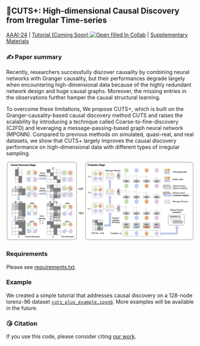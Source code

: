 
## 🎄CUTS+: High-dimensional Causal Discovery from Irregular Time-series
[AAAI-24](https://ojs.aaai.org/index.php/AAAI/article/view/29034) | [Tutorial (Coming Soon) ![Open filled In Collab](https://colab.research.google.com/assets/colab-badge.svg)](https://colab.research.google.com/) | [Supplementary Materials](CUTS_Plus/github_files/CUTS_Plus_Supp_ver1214.pdf) 


### ✍️ Paper summary

Recently, researchers successfully discover causality by combining neural networks with Granger causality, but their performances degrade largely when encountering high-dimensional data because of the highly redundant network design and huge causal graphs. Moreover, the missing entries in the observations further hamper the causal structural learning. 

To overcome these limitations, We propose CUTS+, which is built on the Granger-causality-based causal discovery method CUTS and raises the scalability by introducing a technique called Coarse-to-fine-discovery (C2FD) and leveraging a message-passing-based graph neural network (MPGNN). Compared to previous methods on simulated, quasi-real, and real datasets, we show that CUTS+ largely improves the causal discovery performance on high-dimensional data with different types of irregular sampling.

<center><img src="../CUTS_Plus/github_files/arch.png" width="800px"></center>


### Requirements

Please see [requirements.txt](requirements.txt).

### Example

We created a simple tutorial that addresses causal discovery on a 128-node lorenz-96 dataset [`cuts_plus_example.ipynb`](../CUTS_Plus/cuts_plus_example.ipynb). More examples will be available in the future.


### 😘 Citation
If you use this code, please consider citing [our work](https://arxiv.org/abs/2305.05890).
